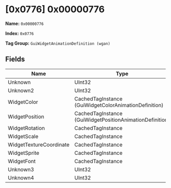 # [0x0776] 0x00000776

**Name:** ```0x00000776```

**Index:** ```0x0776```

**Tag Group:** ```GuiWidgetAnimationDefinition (wgan)```

## Fields

Name	| Type	| Value
---	|---	|---	|
Unknown	|UInt32	|0
Unknown2	|UInt32	|0
WidgetColor	|CachedTagInstance (GuiWidgetColorAnimationDefinition)	|[[0x076A] 0x0000076A](../GuiWidgetColorAnimationDefinition/076A.md)
WidgetPosition	|CachedTagInstance (GuiWidgetPositionAnimationDefinition)	|[[0x0778] ui\halox\alert\animations\text_slide_right](../GuiWidgetPositionAnimationDefinition/0778.md)
WidgetRotation	|CachedTagInstance	|null
WidgetScale	|CachedTagInstance	|null
WidgetTextureCoordinate	|CachedTagInstance	|null
WidgetSprite	|CachedTagInstance	|null
WidgetFont	|CachedTagInstance	|null
Unknown3	|UInt32	|0
Unknown4	|UInt32	|0



